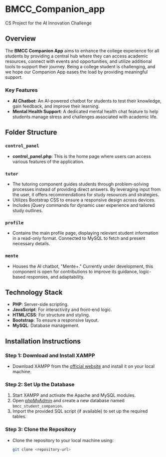 # BMCC_Companion_app
CS Project for the AI Innovation Challenge

## Overview
The **BMCC Companion App** aims to enhance the college experience for all students by providing a central hub where they can access academic resources, connect with events and opportunities, and utilize additional tools to support their journey. Being a college student is challenging, and we hope our Companion App eases the load by providing meaningful support.

### Key Features
- **AI Chatbot**: An AI-powered chatbot for students to test their knowledge, gain feedback, and improve their learning.
- **Mental Health Support**: A dedicated mental health chat feature to help students manage stress and challenges associated with academic life.

## Folder Structure

### `control_panel`
- **control_panel.php**: This is the home page where users can access various features of the application.

### `tutor`
- The tutoring component guides students through problem-solving processes instead of providing direct answers. By leveraging input from the user, it offers recommendations for study resources and strategies.
- Utilizes Bootstrap CSS to ensure a responsive design across devices.
- Includes jQuery commands for dynamic user experience and tailored study outlines.

### `profile`
- Contains the main profile page, displaying relevant student information in a read-only format. Connected to MySQL to fetch and present necessary details.

### `mente`
- Houses the AI chatbot, "Mente+." Currently under development, this component is open for contributions to improve its guidance, logic-based responses, and adaptability.

## Technology Stack
- **PHP**: Server-side scripting.
- **JavaScript**: For interactivity and front-end logic.
- **HTML/CSS**: For structure and styling.
- **Bootstrap**: To ensure a responsive layout.
- **MySQL**: Database management.

## Installation Instructions

### Step 1: Download and Install XAMPP
- Download XAMPP from the [official website](https://www.apachefriends.org/index.html) and install it on your local machine.

### Step 2: Set Up the Database
1. Start XAMPP and activate the Apache and MySQL modules.
2. Open [phpMyAdmin](http://localhost/phpmyadmin) and create a new database named `bmcc_student_companion`.
3. Import the provided SQL script (if available) to set up the required tables.

### Step 3: Clone the Repository
- Clone the repository to your local machine using:
  ```bash
  git clone <repository-url>
